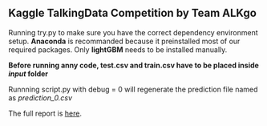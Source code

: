 ## Kaggle TalkingData Competition by Team ALKgo

Running try.py to make sure you have the correct dependency environment setup. **Anaconda** is recommanded because it preinstalled most of our required packages. Only **lightGBM** needs to be installed manually.  

**Before running anny code, test.csv and train.csv have to be placed inside *input* folder**

Runnning script.py with debug = 0 will regenerate the prediction file named as *prediction_0.csv* 

The full report is [here](https://docs.google.com/document/d/1J_ezdVNGE4Pr_LjnM2UX5lUfnBPumOvH_1iVA-pJRZk/edit?usp=sharing). 


 